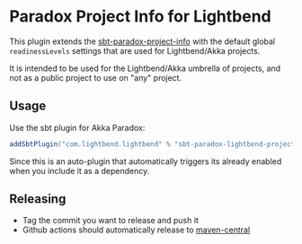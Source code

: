 # Paradox Project Info for Lightbend

This plugin extends the [sbt-paradox-project-info](https://github.com/lightbend/sbt-paradox-project-info) with the
default global `readinessLevels` settings that are used for Lightbend/Akka projects.

It is intended to be used for the Lightbend/Akka umbrella of projects, and not as a public project to use on "any"
project.

## Usage

Use the sbt plugin for Akka Paradox:

```scala
addSbtPlugin("com.lightbend.lightbend" % "sbt-paradox-lightbend-project-info" % "<version>")
```

Since this is an auto-plugin that automatically triggers its already enabled when you include it as a dependency.

## Releasing

- Tag the commit you want to release and push it
- Github actions should automatically release
  to [maven-central](https://maven-badges.herokuapp.com/maven-central/com.lightbend.paradox/sbt-paradox-lightbend-project-info)
